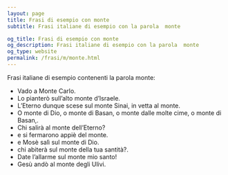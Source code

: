 ```yaml
---
layout: page
title: Frasi di esempio con monte 
subtitle: Frasi italiane di esempio con la parola  monte

og_title: Frasi di esempio con monte 
og_description: Frasi italiane di esempio con la parola  monte
og_type: website
permalink: /frasi/m/monte.html
---
```


Frasi italiane di esempio contenenti la parola monte:


- Vado a Monte Carlo.
- Lo pianterò sull’alto monte d’Israele.
- L’Eterno dunque scese sul monte Sinai, in vetta al monte.
- O monte di Dio, o monte di Basan, o monte dalle molte cime, o monte di Basan,.
- Chi salirà al monte dell’Eterno?
- e si fermarono appiè del monte.
- e Mosè salì sul monte di Dio.
- chi abiterà sul monte della tua santità?.
- Date l’allarme sul monte mio santo!
- Gesù andò al monte degli Ulivi.

